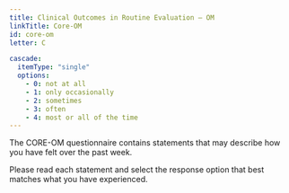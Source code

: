 ```yaml
---
title: Clinical Outcomes in Routine Evaluation – OM
linkTitle: Core-OM
id: core-om
letter: C

cascade:
  itemType: "single"
  options:
    - 0: not at all
    - 1: only occasionally
    - 2: sometimes
    - 3: often
    - 4: most or all of the time
---
```

<p class="mb-3">The CORE-OM questionnaire contains statements that may describe how you have felt over the past week.</p> <p>Please read each statement and select the response option that best matches what you have experienced.</p>

